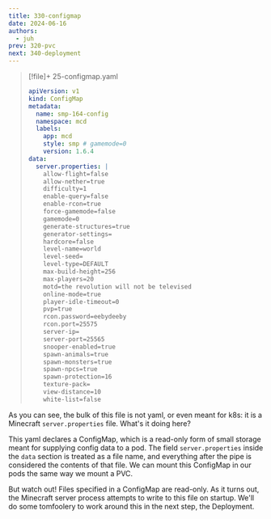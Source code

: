 ```yaml
---
title: 330-configmap
date: 2024-06-16
authors:
  - juh
prev: 320-pvc
next: 340-deployment
---
```

> [!file]+ 25-configmap.yaml
> ```yaml
> apiVersion: v1
> kind: ConfigMap
> metadata:
>   name: smp-164-config
>   namespace: mcd
>   labels:
>     app: mcd
>     style: smp # gamemode=0
>     version: 1.6.4
> data:
>   server.properties: |
>     allow-flight=false
>     allow-nether=true
>     difficulty=1
>     enable-query=false
>     enable-rcon=true
>     force-gamemode=false
>     gamemode=0
>     generate-structures=true
>     generator-settings=
>     hardcore=false
>     level-name=world
>     level-seed=
>     level-type=DEFAULT
>     max-build-height=256
>     max-players=20
>     motd=the revolution will not be televised
>     online-mode=true
>     player-idle-timeout=0
>     pvp=true
>     rcon.password=eebydeeby
>     rcon.port=25575
>     server-ip=
>     server-port=25565
>     snooper-enabled=true
>     spawn-animals=true
>     spawn-monsters=true
>     spawn-npcs=true
>     spawn-protection=16
>     texture-pack=
>     view-distance=10
>     white-list=false
> ```

As you can see, the bulk of this file is not yaml, or even meant for k8s: it is a Minecraft `server.properties` file. What's it doing here?

This yaml declares a ConfigMap, which is a read-only form of small storage meant for supplying config data to a pod. The field `server.properties` inside the `data` section is treated as a file name, and everything after the pipe is considered the contents of that file. We can mount this ConfigMap in our pods the same way we mount a PVC.

But watch out! Files specified in a ConfigMap are read-only. As it turns out, the Minecraft server process attempts to write to this file on startup. We'll do some tomfoolery to work around this in the next step, the Deployment.